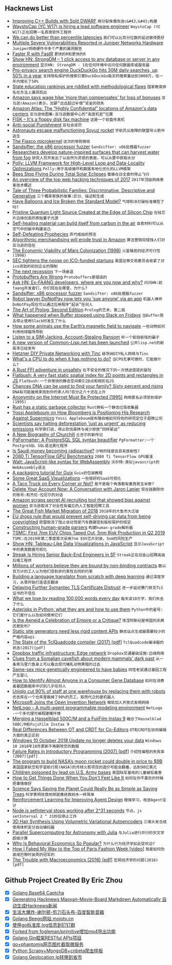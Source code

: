 ## Hacknews List


- [Improving C&#43;&#43; Builds with Split DWARF](http://www.productive-cpp.com/improving-cpp-builds-with-split-dwarf/)  `用分裂侏儒改进c&#43;&#43;构建`
- [WaystoCap (YC W17) is hiring a lead software engineer](https://careers.waystocap.com/p/4a0e303397bd-lead-software-engineer)  `WaystoCap (YC W17)正在招聘一名首席软件工程师`
- [We can do better than percentile latencies](https://medium.com/theburningmonk-com/we-can-do-better-than-percentile-latencies-2257d20c3b39)  `我们可以比百分位数的延迟做得更好`
- [Multiple Severe Vulnerabilities Reported in Juniper Networks Hardware](https://kb.juniper.net/InfoCenter/index?page=content&amp;channel=SECURITY_ADVISORIES)  `Juniper网络硬件中多个严重的漏洞报告`
- [Faster R with FastR](https://medium.com/graalvm/faster-r-with-fastr-4b8db0e0dceb)  `更快的R和更快的R`
- [Show HN: StrongDM – 1 click access to any database or server in any environment](https://www.strongdm.com/)  `显示HN: StrongDM - 1在任何环境中访问任何数据库或服务器`
- [Pro-privacy search engine DuckDuckGo hits 30M daily searches, up 50% in a year](https://techcrunch.com/2018/10/11/pro-privacy-search-engine-duckduckgo-hits-30m-daily-searches-up-50-in-a-year/)  `支持隐私保护的搜索引擎DuckDuckGo每天的搜索量达到3000万，在一年内增长了50%`
- [State education rankings are riddled with methodological flaws](https://reason.com/archives/2018/10/07/everything-you-know-about-stat)  `国家教育排名在方法上漏洞百出`
- [Amazon says wage hike ‘more than compensates’ for loss of bonuses](https://techcrunch.com/2018/10/11/amazon-says-wage-hike-more-than-compensates-for-loss-of-bonuses/)  `亚马逊(Amazon)表示，加薪“远远超过补偿”奖金的损失`
- [Amazon Atlas: The “Highly Confidential” locations of Amazon&#39;s data centers](https://wikileaks.org/amazon-atlas/)  `亚马逊地图集:亚马逊数据中心的“高度机密”位置`
- [FISK – It&#39;s a floppy disk fax machine](https://twitter.com/Foone/status/1050258171317510144)  `这是一个软盘传真机`
- [Anti-social Punishment](https://www.lesswrong.com/posts/X5RyaEDHNq5qutSHK/anti-social-punishment)  `反社会惩罚`
- [Astronauts escape malfunctioning Soyuz rocket](https://www.bbc.com/news/world-europe-45822845)  `宇航员从故障的联盟号火箭中逃生`
- [The Fiasco microkernel](https://l4re.org/fiasco/features.html)  `这次的惨败微核`
- [Sandsifter: the x86 processor fuzzer](https://github.com/Battelle/sandsifter)  `Sandsifter: x86处理器fuzzer`
- [Researchers develop nature-inspired surfaces that can harvest water from fog](https://www.indiatoday.in/education-today/news/story/now-water-can-be-harvested-from-fog-thanks-to-iit-mandi-researchers-1359316-2018-10-09)  `研究人员开发出了以自然为灵感的表面，可以从雾中获取水分`
- [Polly: LLVM Framework for High-Level Loop and Data-Locality Optimizations](https://polly.llvm.org/)  `Polly:用于高级循环和数据本地化优化的LLVM框架`
- [Bees Stop Flying During Total Solar Eclipses](https://www.smithsonianmag.com/science-nature/busy-bees-take-break-during-total-solar-eclipses-180970502/?no-ist)  `蜜蜂在日全食时停止飞行`
- [An overview of the top web hacking techniques of 2017](https://portswigger.net/blog/top-10-web-hacking-techniques-of-2017)  `2017年顶级网络黑客技术概述`
- [Tale of Three Probabilistic Families: Discriminative, Descriptive and Generative](https://arxiv.org/abs/1810.04261)  `三个概率家族的故事:区分、描述和生成`
- [Have Balloons and Ice Broken the Standard Model?](http://nautil.us/issue/65/in-plain-sight/have-balloons-and-ice-broken-the-standard-model)  `气球和冰打破标准模型了吗?`
- [Pristine Quantum Light Source Created at the Edge of Silicon Chip](https://spectrum.ieee.org/computing/hardware/pristine-quantum-light-source-created-at-the-edge-of-silicon-chip)  `在硅芯片边缘创造的原始量子光源`
- [Self-healing material can build itself from carbon in the air](http://news.mit.edu/2018/self-healing-material-carbon-air-1011)  `自愈材料可以从空气中的碳中构建自己`
- [Self-Defeating Prophecies](https://unintendedconsequenc.es/the-self-defeating-prophecy/)  `弄巧成拙的预言`
- [Algorithmic merchandising will erode trust in Amazon](https://shift.newco.co/2018/10/10/this-is-how-amazon-loses/)  `算法营销将侵蚀人们对亚马逊的信任`
- [The Economic Viability of Mars Colonization (1998)](https://www.aleph.se/Trans/Tech/Space/mars.html)  `火星殖民的经济可行性(1998)`
- [SEC tightens the noose on ICO-funded startups](https://decryptmedia.com/2018/10/10/sec-tightens-the-noose-on-ico-funded-startups/)  `美国证券交易委员会收紧了对ico资助的初创企业的限制`
- [The next recession](https://www.economist.com/leaders/2018/10/11/the-next-recession)  `下一场衰退`
- [Protobuffers Are Wrong](http://reasonablypolymorphic.com/blog/protos-are-wrong/)  `Protobuffers是错误的`
- [Ask HN: Ex-FAANG developers, where are you now and why?](item?id=18192534)  `问问HN:前faang开发者们，你们现在在哪里，为什么?`
- [Sandsifter: x86 processor fuzzer](https://github.com/xoreaxeaxeax/sandsifter)  `Sandsifter: x86处理器fuzzer`
- [Robot lawyer DoNotPay now lets you ‘sue anyone’ via an app](https://www.theverge.com/2018/10/10/17959874/donotpay-do-not-pay-robot-lawyer-ios-app-joshua-browder)  `机器人律师DoNotPay现在可以通过应用程序“起诉”任何人`
- [The Art of Prolog, Second Edition](https://mitpress.mit.edu/books/art-prolog-second-edition)  `Prolog的艺术，第二版`
- [What happened when Buffer stopped using Slack on Fridays](https://www.fastcompany.com/90244091/what-happened-when-buffer-tried-turning-off-slack-on-fridays)  `当Buffer周五停止使用Slack时发生了什么`
- [How some animals use the Earth’s magnetic field to navigate](https://www.economist.com/the-economist-explains/2018/09/25/how-some-animals-use-the-earths-magnetic-field-to-navigate)  `一些动物如何利用地球磁场导航`
- [Listen to a SIM-Jacking, Account-Stealing Ransom](https://motherboard.vice.com/en_us/article/5984zn/listen-to-sim-jacking-account-ransom-instagram-email-tmobile)  `听一个偷钱偷钱的骗子`
- [A new version of Common-Lisp.net has been launched](https://common-lisp.net/)  `公共lisp.net的新版本已经发布`
- [Hetzner DIY Private Networking with Tinc](https://romantomjak.com/posts/hetzner-private-networking.html)  `赫茨纳DIY私人网络与Tinc`
- [What&#39;s a CPU to do when it has nothing to do?](https://lwn.net/SubscriberLink/767630/594421f913c3d00a/)  `当CPU无事可做时，它能做什么?`
- [A Rust FFI adventure in unsafety](https://travisf.net/capstone-rs-unsafety-adventure)  `在不安全的情况下的一次锈迹斑斑的冒险`
- [Flatbush: A very fast static spatial index for 2D points and rectangles in JS](https://github.com/mourner/flatbush)  `Flatbush:一个非常快的静态空间索引2D点和矩形在JS`
- [Chances DNA can be used to find your family? Sixty percent and rising](https://arstechnica.com/science/2018/10/chances-dna-can-be-used-to-find-your-family-60-percent-and-rising/)  `DNA有可能被用来找到你的家人吗?百分之六十还在上升`
- [Anonymity on the Internet Must Be Protected (1995)](http://groups.csail.mit.edu/mac/classes/6.805/student-papers/fall95-papers/rigby-anonymity.html)  `网络匿名必须受到保护(1995)`
- [Rust has a static garbage collector](https://words.steveklabnik.com/borrow-checking-escape-analysis-and-the-generational-hypothesis)  `Rust拥有一个静态垃圾收集器`
- [Yossi Appleboum on How Bloomberg is Positioning His Research Against Supermicro](https://www.servethehome.com/yossi-appleboum-disagrees-bloomberg-is-positioning-his-research-against-supermicro/)  `Yossi Appleboum就布隆伯格如何将他的研究定位于超微公司`
- [Scientists say halting deforestation &#39;just as urgent&#39; as reducing emissions](https://www.theguardian.com/environment/2018/oct/04/climate-change-deforestation-global-warming-report)  `科学家们说，停止砍伐森林与减少排放“同样紧迫”`
- [A New Biography of Churchill](https://www.spectator.co.uk/2018/10/is-this-the-best-churchill-biography-yet/)  `丘吉尔的新传记`
- [PgFormatter: A PostgreSQL SQL syntax beautifier](https://github.com/darold/pgFormatter)  `PgFormatter:一个PostgreSQL SQL语法美化程序`
- [Is Saudi money becoming radioactive?](https://techcrunch.com/2018/10/10/will-mbss-money-ever-become-radioactive/)  `沙特的钱是否具有放射性?`
- [2080 Ti TensorFlow GPU Benchmarks](https://lambdalabs.com/blog/best-gpu-tensorflow-2080-ti-vs-v100-vs-titan-v-vs-1080-ti-benchmark/)  `2080 Ti TensorFlow GPU基准`
- [Walt: JavaScript-like syntax for WebAssembly](https://github.com/ballercat/walt)  `沃尔特:类似javascript的WebAssembly语法`
- [A packaging tutorial for Guix](https://www.gnu.org/software/guix/blog/2018/a-packaging-tutorial-for-guix/)  `Guix的包装教程`
- [Some Great SaaS Visualizations](https://medium.com/@kevinacohn/four-great-saas-visualizations-b45a6f0768b4)  `一些很好的SaaS可视化`
- [A Taco Truck on Every Corner or Not?](https://a2civic.tech/blog/2018/09/30/a-taco-truck-on-every-corner-or-not.html)  `是不是每个角落都有墨西哥玉米卷?`
- [Delete Your Account Now: A Conversation with Jaron Lanier](https://lareviewofbooks.org/article/delete-your-account-a-conversation-with-jaron-lanier/)  `现在就删除你的账号:和杰伦·拉尼尔的对话`
- [Amazon scraps secret AI recruiting tool that showed bias against women](https://www.reuters.com/article/us-amazon-com-jobs-automation-insight/amazon-scraps-secret-ai-recruiting-tool-that-showed-bias-against-women-idUSKCN1MK08G)  `亚马逊取消了对女性有偏见的人工智能招聘工具`
- [The Great Fish Market Migration of 2018](http://www.spoon-tamago.com/2018/10/08/the-great-fish-market-migration-of-2018/)  `2018年的大鱼市大迁徙`
- [EU drops rule that would prevent self-driving car data from being copyrighted](https://boingboing.net/2018/10/10/corporate-kitts.html)  `欧盟取消了阻止自动驾驶汽车数据受到版权保护的规定`
- [Constructing human-grade parsers](http://duriansoftware.com/joe/Constructing-human-grade-parsers.html)  `构建human-grade解析器`
- [TSMC: First 7nm EUV Chips Taped Out, 5nm Risk Production in Q2 2019](https://www.anandtech.com/show/13445/tsmc-first-7nm-euv-chips-taped-out-5nm-risk-in-q2)  `TSMC:在2019年第二季度首次采用7nm EUV芯片封装，5nm的风险生产`
- [Show HN: Tableau-Like Data Visualizations in JavaScript](https://www.charts.com/muze)  `显示JavaScript中的表类数据可视化`
- [Streak Is Hiring Senior Back-End Engineers in SF](https://www.streak.com/careers#seniorBackendEngineer)  `Streak正在旧金山招聘高级后端工程师`
- [Millions of workers believe they are bound by non-binding contracts](http://thespeakernewsjournal.com/business/millions-of-workers-are-bound-by-non-binding-contracts/)  `数以百万计的工人认为他们受到非约束性合同的约束`
- [Building a language translator from scratch with deep learning](https://blog.floydhub.com/language-translator/)  `通过深度学习，从零开始打造语言翻译`
- [Delaying Further Symantec TLS Certificate Distrust](https://blog.mozilla.org/security/2018/10/10/delaying-further-symantec-tls-certificate-distrust/)  `进一步延迟赛门铁克TLS证书的不信任`
- [What we lose by reading 100,000 words every day](https://www.washingtonpost.com/outlook/what-we-lose-by-reading-100000-words-every-day/2018/10/04/72dea000-b212-11e8-a20b-5f4f84429666_story.html)  `每天读10万字，我们失去了什么`
- [Asterisks in Python: what they are and how to use them](http://treyhunner.com/2018/10/asterisks-in-python-what-they-are-and-how-to-use-them/)  `Python中的星号:它们是什么以及如何使用它们`
- [Is the Aeneid a Celebration of Empire or a Critique?](https://www.newyorker.com/magazine/2018/10/15/is-the-aeneid-a-celebration-of-empire-or-a-critique)  `埃涅阿斯纪是帝国的庆典还是批判?`
- [Static site generators need less rigid content APIs](https://fvsch.com/static-site-generators/)  `静态站点生成器需要较少的严格内容api`
- [The State of the TclQuadcode compiler (2017) [pdf]](https://www.tcl.tk/community/tcl2017/assets/talk101/Paper.pdf)  `TclQuadcode编译器的状态(2017)[pdf]`
- [Dropbox traffic infrastructure: Edge network](https://blogs.dropbox.com/tech/2018/10/dropbox-traffic-infrastructure-edge-network/)  `Dropbox交通基础设施:边缘网络`
- [Clues from a Somalian cavefish about modern mammals&#39; dark past](https://phys.org/news/2018-10-clues-somalian-cavefish-modern-mammals.html)  `从一条索马里穴鱼身上可以看出现代哺乳动物黑暗的过去`
- [Same-sex mice genetically engineered to have babies](https://www.bbc.com/news/health-45801043)  `同性老鼠通过基因工程产生婴儿`
- [How to Identify Almost Anyone in a Consumer Gene Database](https://www.scientificamerican.com/article/how-to-identify-almost-anyone-in-a-consumer-gene-database/)  `如何在消费者基因数据库中识别几乎任何人`
- [Uniqlo cut 90% of staff at one warehouse by replacing them with robots](https://qz.com/1419418/uniqlo-cut-90-of-staff-at-one-warehouse-by-replacing-them-with-robots/)  `优衣库在一个仓库里裁掉了90%的员工，取而代之的是机器人`
- [Microsoft Joins the Open Invention Network](https://globenewswire.com/news-release/2018/10/10/1619375/0/en/Microsoft-Joins-the-Open-Invention-Network-Community.html)  `微软加入开放式发明网络`
- [NetLogo – A multi-agent programmable modeling environment](https://ccl.northwestern.edu/netlogo/)  `NetLogo -一个多代理可编程建模环境`
- [Merging a Hasselblad 500C/M and a FujiFilm Instax 9](http://www.isaacblankensmith.com/#/hasselbladinstax/)  `融合了Hasselblad 500C/M和FujiFilm Instax 9`
- [Real Differences Between OT and CRDT for Co-Editors](https://arxiv.org/abs/1810.02137)  `OT和CRDT在协同编辑方面的真正区别`
- [Windows 10 October 2018 Update no longer deletes your data](https://arstechnica.com/gadgets/2018/10/microsoft-fixes-october-update-file-deleting-bug-resumes-insider-testing/)  `Windows 10 2018年10月更新不再删除您的数据`
- [Failure Rates in Introductory Programming (2007) [pdf]](http://users-cs.au.dk/mic/publications/journal/25--bulletin2007.pdf)  `介绍性编程的失败率(2007)[pdf]`
- [The program to build NASA’s moon rocket could double in price to $9B](https://www.washingtonpost.com/technology/2018/10/10/program-build-nasas-moon-rocket-could-double-price-billion-ig-says/)  `美国国家航空和宇宙航行局(NASA)的月球火箭项目的造价可能会翻番，达到90亿美元`
- [Children poisoned by lead on U.S. Army bases](https://www.reuters.com/investigates/special-report/usa-military-housing/)  `美国陆军基地的儿童被铅毒害`
- [How to Get Things Done When You Don&#39;t Feel Like It](https://queue.acm.org/detail.cfm?id=3280677)  `如何在你不喜欢的时候把事情做好`
- [Science Says Saving the Planet Could Really Be as Simple as Saving Trees](https://www.motherjones.com/environment/2018/10/science-says-saving-the-planet-could-really-be-as-simple-as-saving-trees/)  `科学表明拯救地球就像拯救树木一样简单`
- [Reinforcement Learning for Improving Agent Design](https://designrl.github.io)  `增强学习，改进Agent设计`
- [Node.js setInterval stops working after 2^31 seconds](https://github.com/nodejs/node/issues/22149)  `节点。js setInterval 2 ^ 31秒后停止工作`
- [3D Hair Synthesis Using Volumetric Variational Autoencoders](http://linjieluo.com/publications/3d-hair-synthesis-using-volumetric-variational-autoencoders/)  `三维头发合成使用体积变分自动编码器`
- [Parallel Supercomputing for Astronomy with Julia](https://juliacomputing.com/case-studies/celeste.html)  `与Julia进行并行的天文学超级计算`
- [Why Is Behavioral Economics So Popular?](https://www.nytimes.com/2018/10/06/opinion/sunday/behavioral-economics.html)  `为什么行为经济学如此受欢迎?`
- [How I Faked My Way to the Top of Paris Fashion Week [video]](https://youtube.com/watch?v=jolbYvAMorY)  `我是如何伪装成巴黎时装周的冠军的`
- [The Trouble with Macroeconomics (2016) [pdf]](https://paulromer.net/wp-content/uploads/2016/09/WP-Trouble.pdf)  `宏观经济学的问题(2016)[pdf]`

## Github Project Created By Eric Zhou

- [x] [Golang Base64 Captcha](https://github.com/mojocn/base64Captcha)
- [x] [Generating Hacknews Maoyan-Movie-Board Markdown Automatically 自动生成Hacknews新闻](https://github.com/dejavuzhou/md-genie)
- [x] [生活大爆炸-谢尔顿-剪刀石头布-百度智能音箱](https://github.com/mojocn/dueros-bang-game)
- [x] [Golang Beego网站 mojotv.cn](https://github.com/mojocn/www.mojotv.cn)
- [x] [使用go标准库,log信息到钉钉群](https://github.com/mojocn/dooger)
- [x] [Forked from fogleman/primitive增加mp4导出功能](https://github.com/mojocn/primitive)
- [x] [Golang Gin框架RESTful APIs项目](https://github.com/JJJJJJJerk/ezier-golang-web-api-framework)
- [x] [go+phantomjs网页图片截取微服务](https://github.com/mojocn/screen_shot)
- [x] [Python Scrapy+MongoDB+cnbeta爬虫样板](https://github.com/mojocn/scrapy_mongodb_boilerplate_cnbeta)
- [x] [Golang Geolocation Ip转换到省市](https://github.com/mojocn/ip2location)